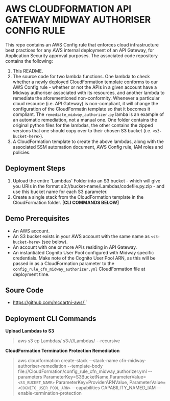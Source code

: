 # AWS CLOUDFORMATION API GATEWAY MIDWAY AUTHORISER CONFIG RULE

This repo contains an AWS Config rule that enforces cloud infrastructure best practices for any AWS internal deployment of an API Gateway, for Application Security approval purposes.  The associated code repository contains the following:

1.  This README.
    <br>
2.  The source code for two lambda functions. One lambda to check whether a newly deployed CloudFormation template conforms to our AWS Config rule - whether or not the APIs in a given account have a Midway authoriser associated with its resources, and another lambda to remediate the aforementioned non-conformity. Whenever a particular cloud resource (i.e. API Gateway) is non-compliant, it will change the configuration of the CloudFormatin template so that it becomes it compliant. The `remediate_midway_authorizer.py` lamba is an example of an automatic remediation, not a manual one. One folder contains the original python files for the lambdas, the other contains the zipped versions that one should copy over to their chosen S3 bucket (i.e. `<s3-bucket-here>`).
    <br>
3.  A CloudFormation template to create the above lambdas, along with the associated SSM automation document, AWS Config rule, IAM roles and policies.

## Deployment Steps

1. Upload the entire 'Lambdas' Folder into an S3 bucket - which will give you URIs in the format s3://bucket-name/Lambdas/codefile.py.zip - and use this bucket name for each S3 parameter.
   <br>
2. Create a single stack from the CloudFormation template in the CloudFormation folder.
   **[CLI COMMANDS BELOW]**

## Demo Prerequisites

- An AWS account.
- An S3 bucket exists in your AWS account with the same name as `<s3-bucket-here>` (see below).
- An account with one or more APIs residing in API Gateway.
- An instantiated Cognito User Pool configured with Midway specific credentials. Make note of the Cognito User Pool ARN, as this will be passed in as a CloudFormation parameter to the `config_rule_cfn_midway_authorizer.yml` CloudFormation file at deployment time. 

## Soure Code

- https://github.com/mccartni-aws/`<new-repo-here>`

## Deployment CLI Commands

**Upload Lambdas to S3**

> aws s3 cp Lambdas/ s3://<s3-bucket-here>/Lambdas/ --recursive

**CloudFormation Termination Protection Remediation**

> aws cloudformation create-stack --stack-name cfn-midway-authoriser-remediation --template-body file://CloudFormation/config_rule_cfn_midway_authorizer.yml --parameters ParameterKey=S3BucketName,ParameterValue=`<S3_BUCKET_NAME>` ParameterKey=ProviderARNValue, ParameterValue=`<COGNITO_USER_POOL_ARN>` --capabilities CAPABILITY_NAMED_IAM --enable-termination-protection